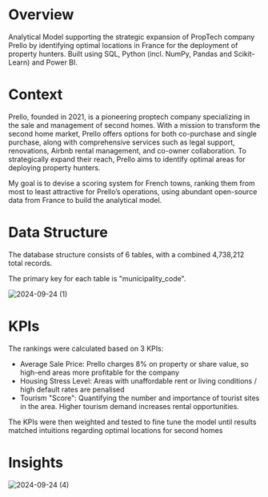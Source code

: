 # Overview
Analytical Model supporting the strategic expansion of PropTech company Prello by identifying optimal locations in France for the deployment of property hunters. Built using SQL, Python (incl. NumPy, Pandas and Scikit-Learn) and Power BI.

# Context
Prello, founded in 2021, is a pioneering proptech company specializing in the sale and management of second homes. With a mission to transform the second home market, Prello offers options for both co-purchase and single purchase, along with comprehensive services such as legal support, renovations, Airbnb rental management, and co-owner collaboration. To strategically expand their reach, Prello aims to identify optimal areas for deploying property hunters.

My goal is to devise a scoring system for French towns, ranking them from most to least attractive for Prello’s operations, using abundant open-source data from France to build the analytical model.

# Data Structure
The database structure consists of 6 tables, with a combined 4,738,212 total records.

The primary key for each table is "municipality_code".

![2024-09-24 (1)](https://github.com/user-attachments/assets/f2181293-ffcb-4e80-8cdd-7f760910c099)

# KPIs
The rankings were calculated based on 3 KPIs:
- Average Sale Price: Prello charges 8% on property or share value, so high-end areas more profitable for the company
- Housing Stress Level: Areas with unaffordable rent or living conditions / high default rates are penalised
- Tourism "Score": Quantifying the number and importance of tourist sites in the area. Higher tourism demand increases rental opportunities.

The KPIs were then weighted and tested to fine tune the model until results matched intuitions regarding optimal locations for second homes

# Insights

![2024-09-24 (4)](https://github.com/user-attachments/assets/0434b3a4-2e83-4aec-89ab-5b23f66cf77d)




